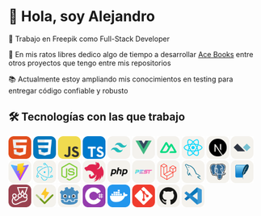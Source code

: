 # 👋 Hola, soy Alejandro

<p>💼 Trabajo en Freepik como Full-Stack Developer</p>
<p>🚀 En mis ratos libres dedico algo de tiempo a desarrollar <a href="https://github.com/AstroCorp/Ace-Books" target="_blank">Ace Books</a> entre otros proyectos que tengo entre mis repositorios</p>
<p>📚 Actualmente estoy ampliando mis conocimientos en testing para entregar código confiable y robusto</p>

## 🛠️ Tecnologías con las que trabajo

<div>
    <img src="icons/HTML.svg" alt="HTML" width="45" height="45" />
    <img src="icons/CSS.svg" alt="CSS" width="45" height="45" />
    <img src="icons/JavaScript.svg" alt="JavaScript" width="45" height="45" />
    <img src="icons/TypeScript.svg" alt="TypeScript" width="45" height="45" />
    <img src="icons/TailwindCSS.svg" alt="Tailwind CSS" width="45" height="45" />
    <img src="icons/VueJS.svg" alt="Vue.js" width="45" height="45" />
    <img src="icons/NuxtJS.svg" alt="Nuxt.js" width="45" height="45" />
    <img src="icons/React.svg" alt="React" width="45" height="45" />
    <img src="icons/NextJS.svg" alt="Next.js" width="45" height="45" />
    <img src="icons/AlpineJS.svg" alt="Alpine.js" width="45" height="45" />
    <img src="icons/Vite.svg" alt="Vite" width="45" height="45" />
    <img src="icons/Electron.svg" alt="Electron" width="45" height="45" />
    <img src="icons/NodeJS.svg" alt="Node.js" width="45" height="45" />
    <img src="icons/NestJS.svg" alt="NestJS" width="45" height="45" />
    <img src="icons/PHP.svg" alt="Pest" width="45" height="45" />
    <img src="icons/Pest.svg" alt="PHP" width="45" height="45" />
    <img src="icons/Laravel.svg" alt="Laravel" width="45" height="45" />
    <img src="icons/MySQL.svg" alt="MySQL" width="45" height="45" />
    <img src="icons/PostgreSQL.svg" alt="PostgreSQL" width="45" height="45" />
    <img src="icons/SQLite.svg" alt="SQLite" width="45" height="45" />
    <img src="icons/Jest.svg" alt="Jest" width="45" height="45" />
    <img src="icons/Vitest.svg" alt="Vitest" width="45" height="45" />
    <img src="icons/Godot.svg" alt="Godot" width="45" height="45" />
    <img src="icons/CS.svg" alt="C#" width="45" height="45" />
    <img src="icons/Docker.svg" alt="Docker" width="45" height="45" />
    <img src="icons/Git.svg" alt="Git" width="45" height="45" />
    <img src="icons/Github.svg" alt="GitHub" width="45" height="45" />
    <img src="icons/VSCode.svg" alt="VS Code" width="45" height="45" />
</div>

